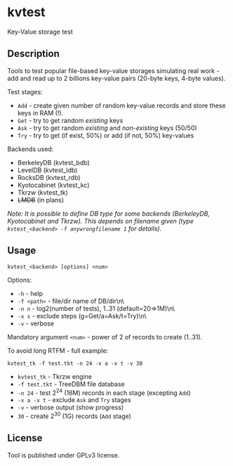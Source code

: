 # kvtest

Key-Value storage test

## Description

Tools to test popular file-based key-value storages simulating real work - add and read up to 2 billions key-value pairs (20-byte keys, 4-byte values).

Test stages:

- `Add` - create given number of random key-value records and store these keys in RAM (!).
- `Get` - try to get random *existing* keys
- `Ask` - try to get random *existing* and *non-existing* keys (50/50)
- `Try` - try to get (if exist, 50%) or add (if not, 50%) key-values

Backends used:

- BerkeleyDB (kvtest_bdb)
- LevelDB (kvtest_ldb)
- RocksDB (kvtest_rdb)
- Kyotocabinet (kvtest_kc)
- Tkrzw (kvtest_tk)
- ~~LMDB~~ (in plans)

*Note: It is possible to define DB type for some backends (BerkeleyDB, Kyotocabinet and Tkrzw). This depends on filename given (type `kvtest_<backend> -f anywrongfilename 1` for details).*

## Usage

`kvtest_<backend> [options] <num>`

Options:

- `-h` - help
- `-f <path>` - file/dir name of DB/dir\n\
- `-n n` - log2(number of tests), 1..31 (default=20=>1M)\n\
- `-x s` - exclude steps (g=Get/a=Ask/t=Try)\n\
- `-v` - verbose

Mandatory argument `<num>` - power of 2 of records to create (1..31).

To avoid long RTFM - full example:

`kvtest_tk -f test.tkt -n 24 -x a -x t -v 30`

- `kvtest_tk` - Tkrzw engine
- `-f test.tkt` - TreeDBM file database
- `-n 24` - test 2<sup>24</sup> (16M) records in each stage (excepting `Add`)
- `-x a -x t` - exclude `Ask` and `Try` stages
- `-v` - verbose output (show progress)
- `30` - create 2<sup>30</sup> (1G) records (`Add` stage)

## License

Tool is published under GPLv3 license.
